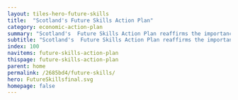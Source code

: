 ```yaml
---
layout: tiles-hero-future-skills
title:  "Scotland's Future Skills Action Plan"
category: economic-action-plan
summary: "Scotland's  Future Skills Action Plan reaffirms the importance of skills in helping individuals reach their potential and achieving our goal of a more inclusive & productive economy."
subtitle: "Scotland's  Future Skills Action Plan reaffirms the importance of skills in helping individuals reach their potential and achieving our goal of a more inclusive & productive economy."
index: 100
navitems: future-skills-action-plan
thispage: future-skills-action-plan
parent: home
permalink: /2685bd4/future-skills/
hero: FutureSkillsfinal.svg
homepage: false
---
```


